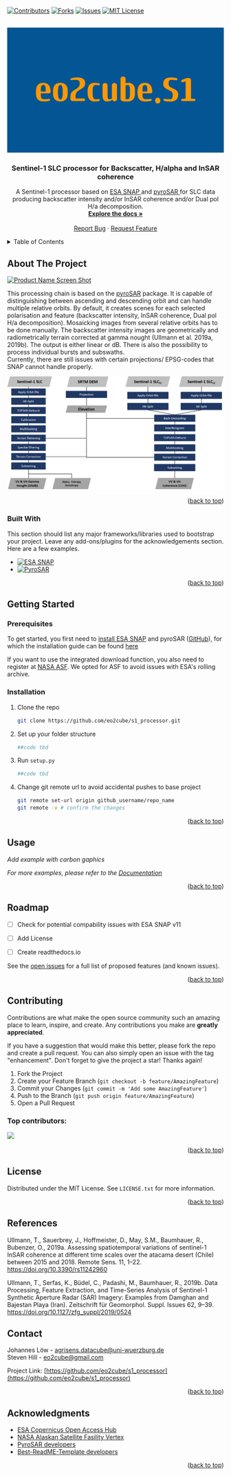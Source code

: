 
<!-- Improved compatibility of back to top link: See: https://github.com/othneildrew/Best-README-Template/pull/73 -->
<a id="readme-top"></a>
<!--
*** Thanks for checking out the Best-README-Template. If you have a suggestion
*** that would make this better, please fork the repo and create a pull request
*** or simply open an issue with the tag "enhancement".
*** Don't forget to give the project a star!
*** Thanks again! Now go create something AMAZING! :D
-->



<!-- PROJECT SHIELDS -->
<!--
*** I'm using markdown "reference style" links for readability.
*** Reference links are enclosed in brackets [ ] instead of parentheses ( ).
*** See the bottom of this document for the declaration of the reference variables
*** for contributors-url, forks-url, etc. This is an optional, concise syntax you may use.
*** https://www.markdownguide.org/basic-syntax/#reference-style-links
-->
[![Contributors][contributors-shield]][contributors-url]
[![Forks][forks-shield]][forks-url]
[![Issues][issues-shield]][issues-url]
[![MIT License][license-shield]][license-url]



<!-- PROJECT LOGO -->
<br />
<div align="center">
  <a href="https://github.com/othneildrew/Best-README-Template">
    <img src="eo2cube.S1.png" alt="Logo" width="580" height="290">
  </a>

  <h3 align="center">Sentinel-1 SLC processor for Backscatter, H/alpha and InSAR coherence </h3>

  <p align="center">
    A Sentinel-1 processor based on <a href = "https://step.esa.int/main/download/snap-download"> ESA SNAP </a> and <a href = "https://github.com/johntruckenbrodt/pyroSAR"> pyroSAR </a> for SLC data producing backscatter intensity and/or InSAR coherence and/or Dual pol H/a decomposition.
    <br />
    <a href="https://github.com/othneildrew/Best-README-Template"><strong>Explore the docs »</strong></a>
    <br />
    <br />
    <a href="https://github.com/eo2cube/s1_processor/issues/new?labels=bug&template=bug-report---.md">Report Bug</a>
    ·
    <a href="https://github.com/eo2cube/s1_processor/issues/new?labels=enhancement&template=feature-request---.md">Request Feature</a>
  </p>
</div>



<!-- TABLE OF CONTENTS -->
<details>
  <summary>Table of Contents</summary>
  <ol>
    <li>
      <a href="#about-the-project">About The Project</a>
      <ul>
        <li><a href="#built-with">Built With</a></li>
      </ul>
    </li>
    <li>
      <a href="#getting-started">Getting Started</a>
      <ul>
        <li><a href="#prerequisites">Prerequisites</a></li>
        <li><a href="#installation">Installation</a></li>
      </ul>
    </li>
    <li><a href="#usage">Usage</a></li>
    <li><a href="#roadmap">Roadmap</a></li>
    <li><a href="#contributing">Contributing</a></li>
    <li><a href="#license">License</a></li>
    <li><a href="#contact">Contact</a></li>
    <li><a href="#acknowledgments">Acknowledgments</a></li>
  </ol>
</details>



<!-- ABOUT THE PROJECT -->
## About The Project

[![Product Name Screen Shot][product-screenshot]](https://example.com)

This processing chain is based on the [pyroSAR](https://github.com/johntruckenbrodt/pyroSAR) package. It is capable of distinguishing between ascending and descending orbit and can handle multiple relative orbits.
By default, it creates scenes for each selected polarisation and feature (backscatter intensity, InSAR coherence, Dual pol H/a decomposition).
Mosaicking images from several relative orbits has to be done manually.
The backscatter intensity images are geometrically and radiometrically terrain corrected at gamma nought (Ullmann et al. 2019a, 2019b). The output is either linear or dB.
There is also the possibility to process individual bursts and subswaths.  
Currently, there are still issues with certain projections/ EPSG-codes that SNAP cannot handle properly.

![General Structure](images/Prepro_Struct_s1_proc.png)


<p align="right">(<a href="#readme-top">back to top</a>)</p>



### Built With

This section should list any major frameworks/libraries used to bootstrap your project. Leave any add-ons/plugins for the acknowledgements section. Here are a few examples.

* [![ESA SNAP][ESA SNAP]][ESA SNAP-url]
* [![PyroSAR][PyroSAR]][PyroSAR-url]

<p align="right">(<a href="#readme-top">back to top</a>)</p>



<!-- GETTING STARTED -->
## Getting Started

### Prerequisites

To get started, you first need to [install ESA SNAP](https://step.esa.int/main/download/snap-download/) and pyroSAR ([GitHub](https://github.com/johntruckenbrodt/pyroSAR)), for which the installation guide can be found [here](https://pyrosar.readthedocs.io/en/latest/general/installation.html)

If you want to use the integrated download function, you also need to register at [NASA ASF](https://search.asf.alaska.edu/#/). We opted for ASF to avoid issues with ESA's rolling archive.  

### Installation

1. Clone the repo
   ```sh
   git clone https://github.com/eo2cube/s1_processor.git
   ```
2. Set up your folder structure
   ```sh
   ##code tbd
   ```
3. Run `setup.py`
   ```sh
   ##code tbd
   ```
4. Change git remote url to avoid accidental pushes to base project
   ```sh
   git remote set-url origin github_username/repo_name
   git remote -v # confirm the changes
   ```

<p align="right">(<a href="#readme-top">back to top</a>)</p>



<!-- USAGE EXAMPLES -->
## Usage

_Add example with carbon gaphics_

_For more examples, please refer to the [Documentation](https://example.com)_

<p align="right">(<a href="#readme-top">back to top</a>)</p>



<!-- ROADMAP -->
## Roadmap

- [ ] Check for potential compability issues with ESA SNAP v11
- [ ] Add License
- [ ] Create readthedocs.io



See the [open issues](https://github.com/eo2cube/s1_processor/issues) for a full list of proposed features (and known issues).

<p align="right">(<a href="#readme-top">back to top</a>)</p>



<!-- CONTRIBUTING -->
## Contributing

Contributions are what make the open source community such an amazing place to learn, inspire, and create. Any contributions you make are **greatly appreciated**.

If you have a suggestion that would make this better, please fork the repo and create a pull request. You can also simply open an issue with the tag "enhancement".
Don't forget to give the project a star! Thanks again!

1. Fork the Project
2. Create your Feature Branch (`git checkout -b feature/AmazingFeature`)
3. Commit your Changes (`git commit -m 'Add some AmazingFeature'`)
4. Push to the Branch (`git push origin feature/AmazingFeature`)
5. Open a Pull Request

### Top contributors:

<a href="https://github.com/eo2cube/s1_processor/graphs/contributors">
  <img src="https://contrib.rocks/image?repo=eo2cube/s1_processor" />
</a>

<p align="right">(<a href="#readme-top">back to top</a>)</p>



<!-- LICENSE -->
## License

Distributed under the MIT License. See `LICENSE.txt` for more information.

<p align="right">(<a href="#readme-top">back to top</a>)</p>


## References
Ullmann, T., Sauerbrey, J., Hoffmeister, D., May, S.M., Baumhauer, R., Bubenzer, O., 2019a. Assessing spatiotemporal variations of sentinel-1 InSAR coherence at different time scales over the atacama desert (Chile) between 2015 and 2018. Remote Sens. 11, 1–22. https://doi.org/10.3390/rs11242960

Ullmann, T., Serfas, K., Büdel, C., Padashi, M., Baumhauer, R., 2019b. Data Processing, Feature Extraction, and Time-Series Analysis of Sentinel-1 Synthetic Aperture Radar (SAR) Imagery: Examples from Damghan and Bajestan Playa (Iran). Zeitschrift für Geomorphol. Suppl. Issues 62, 9–39. https://doi.org/10.1127/zfg_suppl/2019/0524

<!-- CONTACT -->
## Contact

Johannes Löw - agrisens.datacube@uni-wuerzburg.de </br>
Steven Hill - eo2cube@gmail.com

Project Link: [https://github.com/eo2cube/s1_processor](https://github.com/eo2cube/s1_processor)

<p align="right">(<a href="#readme-top">back to top</a>)</p>



<!-- ACKNOWLEDGMENTS -->
## Acknowledgments

* [ESA Copernicus Open Access Hub](https://scihub.copernicus.eu/)
* [NASA Alaskan Satellite Fasility Vertex](https://search.asf.alaska.edu/#/)
* [PyroSAR developers](https://github.com/johntruckenbrodt/pyroSAR)
* [Best-ReadME-Template developers](https://github.com/othneildrew/Best-README-Template)

<p align="right">(<a href="#readme-top">back to top</a>)</p>



<!-- MARKDOWN LINKS & IMAGES -->
<!-- https://www.markdownguide.org/basic-syntax/#reference-style-links -->
[contributors-shield]: https://img.shields.io/badge/contirbutors-StevemHill%20%26%20Jmarkloew-darkblue?style=for-the-badge
[contributors-url]: https://github.com/eo2cube/s1_processor/graphs/contributors
[forks-shield]: https://img.shields.io/badge/Forks%20-1%20-darkorange?style=for-the-badge
[forks-url]:https://github.com/eo2cube/s1_processor/network/members
[stars-shield]: https://img.shields.io/github/stars/othneildrew/Best-README-Template.svg?style=for-the-badge
[stars-url]: https://github.com/othneildrew/Best-README-Template/stargazers
[issues-shield]: https://img.shields.io/badge/Issues%20-Pending-darkblue?style=for-the-badge
[issues-url]: https://github.com/eo2cube/s1_processor/issues
[license-shield]: https://img.shields.io/github/license/othneildrew/Best-README-Template.svg?style=for-the-badge
[license-url]: https://github.com/othneildrew/Best-README-Template/blob/master/LICENSE.txt
[linkedin-shield]: https://img.shields.io/badge/-LinkedIn-black.svg?style=for-the-badge&logo=linkedin&colorB=555
[linkedin-url]: https://linkedin.com/in/othneildrew
[product-screenshot]: images/screenshot.png
[ESA SNAP]: https://img.shields.io/badge/ESA%20SNAP-blue?style=for-the-badge
[ESA SNAP-url]: https://eo4society.esa.int/resources/snap/
[PyroSAR]: https://img.shields.io/badge/python-pyroSAR-darkorange?style=for-the-badge
[PyroSAR-url]: https://github.com/johntruckenbrodt/pyroSAR


